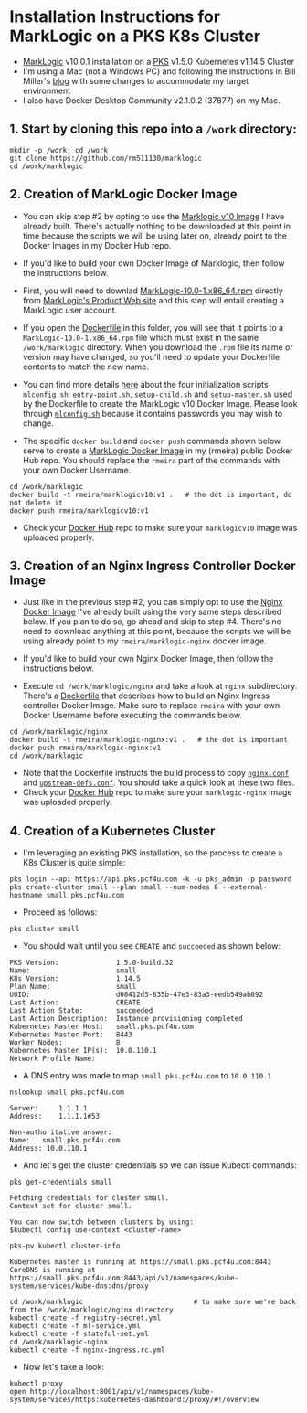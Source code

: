# Installation Instructions for MarkLogic on a PKS K8s Cluster

- [MarkLogic](https://www.marklogic.com/) v10.0.1 installation on a [PKS](https://pivotal.io/platform/pivotal-container-service) v1.5.0 Kubernetes v1.14.5 Cluster 
- I'm using a Mac (not a Windows PC) and following the instructions in Bill Miller's [blog](https://www.marklogic.com/blog/docker-deploy-kubernetes/) with some changes to accommodate my target environment
- I also have Docker Desktop Community v2.1.0.2 (37877) on my Mac.

## 1. Start by cloning this repo into a `/work` directory:

```
mkdir -p /work; cd /work
git clone https://github.com/rm511130/marklogic
cd /work/marklogic
```

## 2. Creation of MarkLogic Docker Image

- You can skip step #2 by opting to use the [Marklogic v10 Image](https://cloud.docker.com/u/rmeira/repository/docker/rmeira/marklogic10) I have already built. There's actually nothing to be downloaded at this point in time because the scripts we will be using later on, already point to the Docker Images in my Docker Hub repo.

- If you'd like to build your own Docker Image of Marklogic, then follow the instructions below.
- First, you will need to downlad [MarkLogic-10.0-1.x86_64.rpm](https://developer.marklogic.com/products/marklogic-server/10.0) directly from [MarkLogic's Product Web site](http://developer.marklogic.com/products) and this step will entail creating a MarkLogic user account.
- If you open the [Dockerfile](https://github.com/rm511130/MarkLogic/blob/master/Dockerfile) in this folder, you will see that it points to a `MarkLogic-10.0-1.x86_64.rpm` file which must exist in the same `/work/marklogic` directory. When you download the `.rpm` file its name or version may have changed, so you'll need to update your Dockerfile contents to match the new name.
- You can find more details [here](https://www.marklogic.com/blog/docker-deploy-kubernetes/) about the four initialization scripts `mlconfig.sh`, `entry-point.sh`, `setup-child.sh` and `setup-master.sh` used by the Dockerfile to create the MarkLogic v10 Docker Image. Please look through [`mlconfig.sh`](https://github.com/rm511130/MarkLogic/blob/master/mlconfig.sh) because it contains passwords you may wish to change.
- The specific `docker build` and `docker push` commands shown below serve to create a [MarkLogic Docker Image](https://cloud.docker.com/u/rmeira/repository/docker/rmeira/marklogic10) in my (rmeira) public Docker Hub repo. You should replace the `rmeira` part of the commands with your own Docker Username.

```
cd /work/marklogic
docker build -t rmeira/marklogicv10:v1 .   # the dot is important, do not delete it
docker push rmeira/marklogicv10:v1
```

- Check your [Docker Hub](https://hub.docker.com/) repo to make sure your `marklogicv10` image was uploaded properly.

## 3. Creation of an Nginx Ingress Controller Docker Image 

- Just like in the previous step #2, you can simply opt to use the [Nginx Docker Image](https://cloud.docker.com/u/rmeira/repository/docker/rmeira/marklogic-nginx) I've already built using the very same steps described below. If you plan to do so, go ahead and skip to step #4. There's no need to download anything at this point, because the scripts we will be using already point to my `rmeira/marklogic-nginx` docker image.

- If you'd like to build your own Nginx Docker Image, then follow the instructions below.
- Execute `cd /work/marklogic/nginx` and take a look at `nginx` subdirectory. There's a [Dockerfile](https://github.com/rm511130/MarkLogic/blob/master/nginx/Dockerfile) that describes how to build an Nginx Ingress controller Docker Image. Make sure to replace `rmeira` with your own Docker Username before executing the commands below.

```
cd /work/marklogic/nginx
docker build -t rmeira/marklogic-nginx:v1 .   # the dot is important
docker push rmeira/marklogic-nginx:v1
cd /work/marklogic
```

- Note that the Dockerfile instructs the build process to copy [`nginx.conf`](https://github.com/rm511130/MarkLogic/blob/master/nginx/nginx.conf) and [`upstream-defs.conf`](https://github.com/rm511130/MarkLogic/blob/master/nginx/upstream-defs.conf). You should take a quick look at these two files.
- Check your [Docker Hub](https://hub.docker.com/) repo to make sure your `marklogic-nginx` image was uploaded properly.

## 4. Creation of a Kubernetes Cluster

- I'm leveraging an existing PKS installation, so the process to create a K8s Cluster is quite simple:

```
pks login --api https://api.pks.pcf4u.com -k -u pks_admin -p password
pks create-cluster small --plan small --num-nodes 8 --external-hostname small.pks.pcf4u.com
```

- Proceed as follows:

```
pks cluster small  
```

- You should wait until you see `CREATE` and `succeeded` as shown below:

```
PKS Version:              1.5.0-build.32
Name:                     small
K8s Version:              1.14.5
Plan Name:                small
UUID:                     d08412d5-835b-47e3-83a3-eedb549ab892
Last Action:              CREATE
Last Action State:        succeeded
Last Action Description:  Instance provisioning completed
Kubernetes Master Host:   small.pks.pcf4u.com
Kubernetes Master Port:   8443
Worker Nodes:             8
Kubernetes Master IP(s):  10.0.110.1
Network Profile Name:
```

- A DNS entry was made to map `small.pks.pcf4u.com` to `10.0.110.1`

```
nslookup small.pks.pcf4u.com
```
```
Server:		1.1.1.1
Address:	1.1.1.1#53

Non-authoritative answer:
Name:	small.pks.pcf4u.com
Address: 10.0.110.1
```
- And let's get the cluster credentials so we can issue Kubectl commands:

```
pks get-credentials small
```
```
Fetching credentials for cluster small.
Context set for cluster small.

You can now switch between clusters by using:
$kubectl config use-context <cluster-name>
```
```
pks-pv kubectl cluster-info
```
```
Kubernetes master is running at https://small.pks.pcf4u.com:8443
CoreDNS is running at https://small.pks.pcf4u.com:8443/api/v1/namespaces/kube-system/services/kube-dns:dns/proxy
```








```
cd /work/marklogic                           # to make sure we're back from the /work/marklogic/nginx directory
kubectl create -f registry-secret.yml
kubectl create -f ml-service.yml
kubectl create -f stateful-set.yml
cd /work/marklogic-nginx
kubectl create -f nginx-ingress.rc.yml
```

- Now let's take a look:

```
kubectl proxy
open http://localhost:8001/api/v1/namespaces/kube-system/services/https:kubernetes-dashboard:/proxy/#!/overview
```




